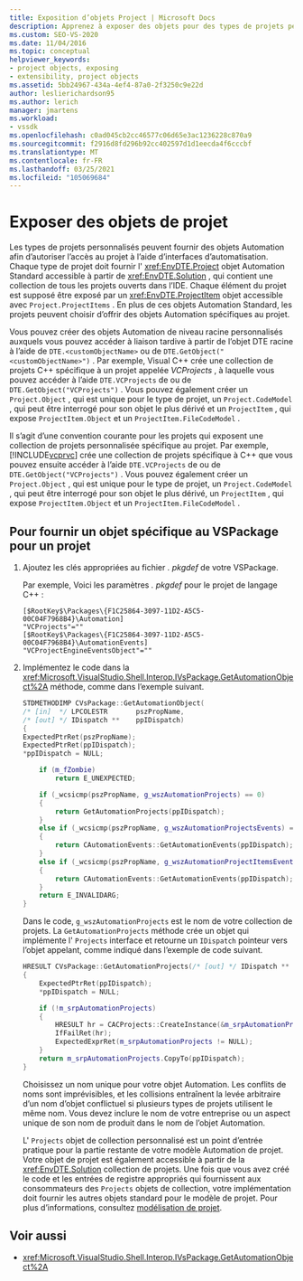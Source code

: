 ```yaml
---
title: Exposition d’objets Project | Microsoft Docs
description: Apprenez à exposer des objets pour des types de projets personnalisés dans Visual Studio en fournissant des objets Automation qui autorisent l’accès au projet à l’aide d’interfaces d’automatisation.
ms.custom: SEO-VS-2020
ms.date: 11/04/2016
ms.topic: conceptual
helpviewer_keywords:
- project objects, exposing
- extensibility, project objects
ms.assetid: 5bb24967-434a-4ef4-87a0-2f3250c9e22d
author: leslierichardson95
ms.author: lerich
manager: jmartens
ms.workload:
- vssdk
ms.openlocfilehash: c0ad045cb2cc46577c06d65e3ac1236228c870a9
ms.sourcegitcommit: f2916d8fd296b92cc402597d1d1eecda4f6cccbf
ms.translationtype: MT
ms.contentlocale: fr-FR
ms.lasthandoff: 03/25/2021
ms.locfileid: "105069684"
---
```

# <a name="expose-project-objects"></a>Exposer des objets de projet

Les types de projets personnalisés peuvent fournir des objets Automation afin d’autoriser l’accès au projet à l’aide d’interfaces d’automatisation. Chaque type de projet doit fournir l' <xref:EnvDTE.Project> objet Automation Standard accessible à partir de <xref:EnvDTE.Solution> , qui contient une collection de tous les projets ouverts dans l’IDE. Chaque élément du projet est supposé être exposé par un <xref:EnvDTE.ProjectItem> objet accessible avec `Project.ProjectItems` . En plus de ces objets Automation Standard, les projets peuvent choisir d’offrir des objets Automation spécifiques au projet.

Vous pouvez créer des objets Automation de niveau racine personnalisés auxquels vous pouvez accéder à liaison tardive à partir de l’objet DTE racine à l’aide de `DTE.<customObjectName>` ou de `DTE.GetObject("<customObjectName>")` . Par exemple, Visual C++ crée une collection de projets C++ spécifique à un projet appelée *VCProjects* , à laquelle vous pouvez accéder à l’aide `DTE.VCProjects` de ou de `DTE.GetObject("VCProjects")` . Vous pouvez également créer un `Project.Object` , qui est unique pour le type de projet, un `Project.CodeModel` , qui peut être interrogé pour son objet le plus dérivé et un `ProjectItem` , qui expose `ProjectItem.Object` et un `ProjectItem.FileCodeModel` .

Il s’agit d’une convention courante pour les projets qui exposent une collection de projets personnalisée spécifique au projet. Par exemple, [!INCLUDE[vcprvc](../../code-quality/includes/vcprvc_md.md)] crée une collection de projets spécifique à C++ que vous pouvez ensuite accéder à l’aide `DTE.VCProjects` de ou de `DTE.GetObject("VCProjects")` . Vous pouvez également créer un `Project.Object` , qui est unique pour le type de projet, un `Project.CodeModel` , qui peut être interrogé pour son objet le plus dérivé, un `ProjectItem` , qui expose `ProjectItem.Object` et un `ProjectItem.FileCodeModel` .

## <a name="to-contribute-a-vspackage-specific-object-for-a-project"></a>Pour fournir un objet spécifique au VSPackage pour un projet

1. Ajoutez les clés appropriées au fichier *. pkgdef* de votre VSPackage.

     Par exemple, Voici les paramètres *. pkgdef* pour le projet de langage C++ :

    ```
    [$RootKey$\Packages\{F1C25864-3097-11D2-A5C5-00C04F7968B4}\Automation]
    "VCProjects"=""
    [$RootKey$\Packages\{F1C25864-3097-11D2-A5C5-00C04F7968B4}\AutomationEvents]
    "VCProjectEngineEventsObject"=""
    ```

2. Implémentez le code dans la <xref:Microsoft.VisualStudio.Shell.Interop.IVsPackage.GetAutomationObject%2A> méthode, comme dans l’exemple suivant.

    ```cpp
    STDMETHODIMP CVsPackage::GetAutomationObject(
    /* [in]  */ LPCOLESTR       pszPropName,
    /* [out] */ IDispatch **    ppIDispatch)
    {
    ExpectedPtrRet(pszPropName);
    ExpectedPtrRet(ppIDispatch);
    *ppIDispatch = NULL;

        if (m_fZombie)
            return E_UNEXPECTED;

        if (_wcsicmp(pszPropName, g_wszAutomationProjects) == 0)
        {
            return GetAutomationProjects(ppIDispatch);
        }
        else if (_wcsicmp(pszPropName, g_wszAutomationProjectsEvents) == 0)
        {
            return CAutomationEvents::GetAutomationEvents(ppIDispatch);
        }
        else if (_wcsicmp(pszPropName, g_wszAutomationProjectItemsEvents) == 0)
        {
            return CAutomationEvents::GetAutomationEvents(ppIDispatch);
        }
        return E_INVALIDARG;
    }
    ```

     Dans le code, `g_wszAutomationProjects` est le nom de votre collection de projets. La `GetAutomationProjects` méthode crée un objet qui implémente l' `Projects` interface et retourne un `IDispatch` pointeur vers l’objet appelant, comme indiqué dans l’exemple de code suivant.

    ```cpp
    HRESULT CVsPackage::GetAutomationProjects(/* [out] */ IDispatch ** ppIDispatch)
    {
        ExpectedPtrRet(ppIDispatch);
        *ppIDispatch = NULL;

        if (!m_srpAutomationProjects)
        {
            HRESULT hr = CACProjects::CreateInstance(&m_srpAutomationProjects);
            IfFailRet(hr);
            ExpectedExprRet(m_srpAutomationProjects != NULL);
        }
        return m_srpAutomationProjects.CopyTo(ppIDispatch);
    }
    ```

     Choisissez un nom unique pour votre objet Automation. Les conflits de noms sont imprévisibles, et les collisions entraînent la levée arbitraire d’un nom d’objet conflictuel si plusieurs types de projets utilisent le même nom. Vous devez inclure le nom de votre entreprise ou un aspect unique de son nom de produit dans le nom de l’objet Automation.

     L' `Projects` objet de collection personnalisé est un point d’entrée pratique pour la partie restante de votre modèle Automation de projet. Votre objet de projet est également accessible à partir de la <xref:EnvDTE.Solution> collection de projets. Une fois que vous avez créé le code et les entrées de registre appropriés qui fournissent aux consommateurs des `Projects` objets de collection, votre implémentation doit fournir les autres objets standard pour le modèle de projet. Pour plus d’informations, consultez [modélisation de projet](../../extensibility/internals/project-modeling.md).

## <a name="see-also"></a>Voir aussi

- <xref:Microsoft.VisualStudio.Shell.Interop.IVsPackage.GetAutomationObject%2A>
